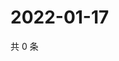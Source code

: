 # 2022-01-17

共 0 条

<!-- BEGIN WEIBO -->
<!-- 最后更新时间 Mon Jan 17 2022 12:19:57 GMT+0800 (China Standard Time) -->

<!-- END WEIBO -->
